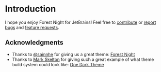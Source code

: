# Introduction

I hope you enjoy Forest Night for JetBrains! Feel free to [contribute](https://github.com/jef/forest-night-jetbrains/blob/master/CONTRIBUTING.md) or [report bugs](https://github.com/jef/forest-night-jetbrains/issues/new?assignees=jef&labels=bug&template=bug_report.md&title=bug%3A+) and [feature requests](https://github.com/jef/forest-night-jetbrains/issues/new?assignees=jef&labels=feat&template=feature_request.md&title=feat%3A+).

## Acknowledgments

- Thanks to [@sainnhe](https://github.com/sainnhe) for giving us a great theme: [Forest Night](https://github.com/sainnhe/forest-night)
- Thanks to [Mark Skelton](https://github.com/mskelton) for giving such a great example of what theme build system could look like: [One Dark Theme](https://github.com/one-dark/jetbrains-one-dark-theme)
